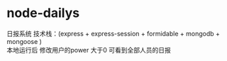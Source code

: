 # node-dailys
日报系统 技术栈：(express + express-session + formidable + mongodb + mongoose  )  
 本地运行后 修改用户的power 大于0 可看到全部人员的日报
